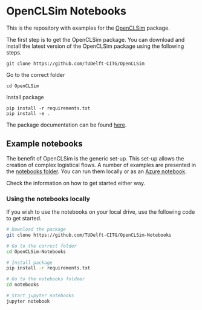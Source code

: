 # OpenCLSim Notebooks
This is the repository with examples for the [OpenCLSim](https://github.com/TUDelft-CITG/OpenCLSim) package.

The first step is to get the OpenCLSim package. You can download and install the latest version of the OpenCLSim package using the following steps.

`git clone https://github.com/TUDelft-CITG/OpenCLSim`

Go to the correct folder

`cd OpenCLSim`

Install package
```
pip install -r requirements.txt
pip install -e .
```
The package documentation can be found [here](openclsim.readthedocs.io).

## Example notebooks

The benefit of OpenCLSim is the generic set-up. This set-up allows the creation of complex logistical flows. A number of examples are presented in the [notebooks folder](https://github.com/TUDelft-CITG/OpenCLSim-Notebooks/tree/master/notebooks). You can run them locally or as an [Azure notebook](https://notebooks.azure.com/joris-denuijl/projects/openclsim/).

Check the information on how to get started either way.

### Using the notebooks locally

If you wish to use the notebooks on your local drive, use the following code to get started.

``` bash
# Download the package
git clone https://github.com/TUDelft-CITG/OpenCLSim-Notebooks

# Go to the correct folder
cd OpenCLSim-Notebooks

# Install package
pip install -r requirements.txt

# Go to the notebooks foldeer
cd notebooks

# Start jupyter notebooks
jupyter notebook
```
